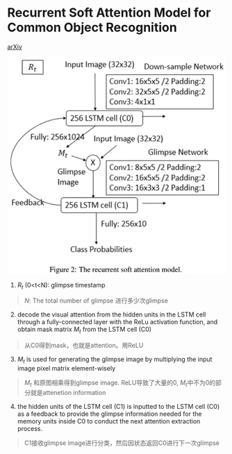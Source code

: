 # Recurrent Soft Attention Model for Common Object Recognition
[arXiv](https://arxiv.org/abs/1705.01921)

![SA](./.assets/SA.jpg)

1. $R_t$ (0<t<N): glimpse timestamp
> $N$: The total number of glimpse 进行多少次glimpse

2. decode the visual attention from the hidden units in the LSTM cell through a fully-connected layer with the ReLu activation function, and obtain mask matrix $M_t$ from the LSTM cell (C0)
> 从C0得到mask，也就是attention。用ReLU

3. $M_t$ is used for generating the glimpse image by multiplying the input image pixel matrix element-wisely
> $M_t$ 和原图相乘得到glimpse image. ReLU导致了大量的0, $M_t$中不为0的部分就是attenetion information

4. the hidden units of the LSTM cell (C1) is inputted to the LSTM cell (C0) as a feedback to provide the glimpse information needed for the memory units inside C0 to conduct the next attention extraction process.
> C1接收glimpse image进行分类，然后因状态返回C0进行下一次glimpse
